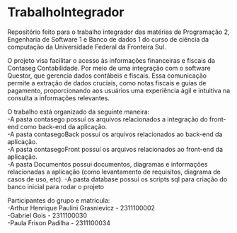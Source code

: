 # TrabalhoIntegrador
Repositório feito para o trabalho integrador das matérias de Programação 2, Engenharia de Software 1 e Banco de dados 1 do curso de ciência da computação da Universidade Federal da Fronteira Sul.

O projeto visa facilitar o acesso às informações financeiras e fiscais da Contaseg Contabilidade. Por meio de uma integração com o software Questor, que gerencia dados contábeis e fiscais. Essa comunicação permite a extração de dados cruciais, como notas fiscais e guias de pagamento, proporcionando aos usuários uma experiência ágil e intuitiva na consulta a informações relevantes.

O trabalho está organizado da seguinte maneira:<br>
  -A pasta contasego possuí os arquivos relacionados a integração do front-end como back-end da aplicação.<br>
  -A pasta contasegoBack possuí os arquivos relacionados ao back-end da aplicação.<br>
  -A pasta contasegoFront possuí os arquivos relacionados ao front-end da aplicação.<br>
  -A pasta Documentos possui documentos, diagramas e informações relacionadas a aplicação (como levantamento de requisitos, diagrama de casos de uso, etc).
  -A pasta database possui os scripts sql para criação do banco inicial para rodar o projeto<br>

Participantes do grupo e matrícula:<br>
  -Arthur Henrique Paulini Grasnievicz - 2311100002 <br>
  -Gabriel Gois - 2311100030 <br>
  -Paula Frison Padilha - 2311100034 <br>
